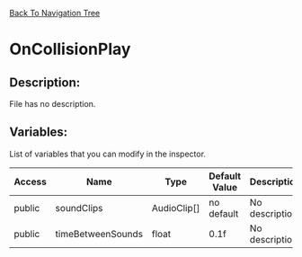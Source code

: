 [Back To Navigation Tree](https://wesleywh.github.io/githubpages/docs/navigation.html)
# OnCollisionPlay

## Description:
File has no description.

## Variables:
List of variables that you can modify in the inspector.

|Access|Name|Type|Default Value|Description|
|---|---|---|---|---|
|public|soundClips|AudioClip[]|no default|No description.|
|public|timeBetweenSounds|float|0.1f|No description.|
